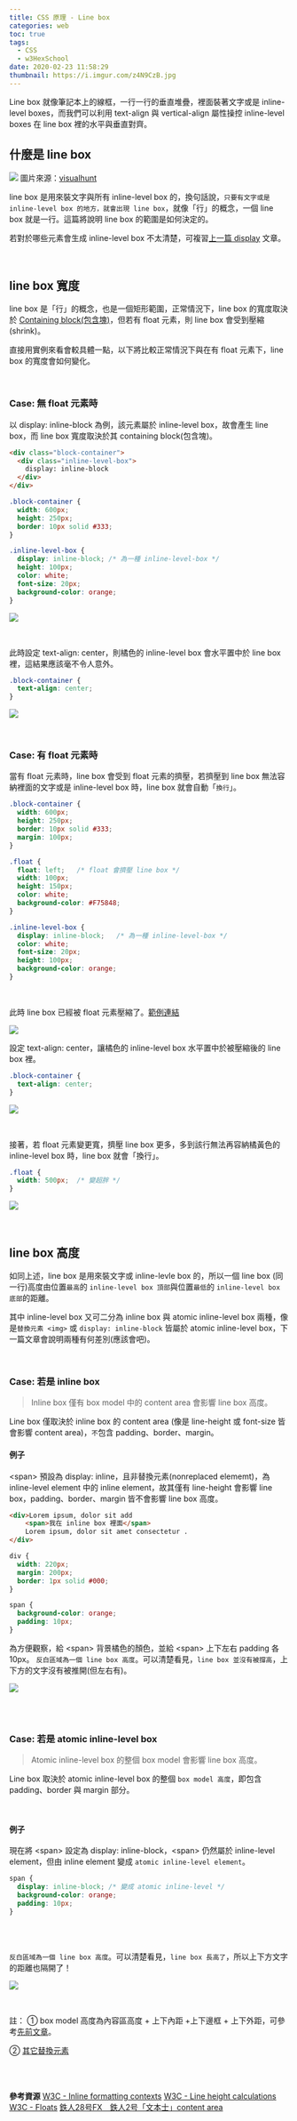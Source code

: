 ```yaml
---
title: CSS 原理 - Line box
categories: web
toc: true
tags: 
  - CSS
  - w3HexSchool
date: 2020-02-23 11:58:29
thumbnail: https://i.imgur.com/z4N9CzB.jpg
---
```


Line box 就像筆記本上的線框，一行一行的垂直堆疊，裡面裝著文字或是 inline-level boxes，而我們可以利用 text-align 與 vertical-align 屬性操控 inline-level boxes 在 line box 裡的水平與垂直對齊。

<!-- more -->

## 什麼是 line box 

![](./LineBox/notebook.jpg)
圖片來源：[visualhunt](https://visualhunt.com/photo2/1605/)

line box 是用來裝文字與所有 inline-level box 的，換句話說，`只要有文字或是 inline-level box 的地方，就會出現 line box`，就像「行」的概念，一個 line box 就是一行。這篇將說明 line box 的範圍是如何決定的。

若對於哪些元素會生成 inline-level box 不太清楚，可複習[上一篇 display](https://yachen168.github.io/article/dispaly.html#more) 文章。

<br>

## line box 寬度
line box 是「行」的概念，也是一個矩形範圍，正常情況下，line box 的寬度取決於 [Containing block(包含塊)](https://yachen168.github.io/article/Containing-block.html)，但若有 float 元素，則 line box 會受到壓縮(shrink)。

直接用實例來看會較具體一點，以下將比較正常情況下與在有 float 元素下，line box 的寬度會如何變化。

<br>

### Case: 無 float 元素時
以 display: inline-block 為例，該元素屬於 inline-level box，故會產生 line box，而 line box 寬度取決於其 containing block(包含塊)。

```html
<div class="block-container">
  <div class="inline-level-box">
    display: inline-block
  </div>
</div>

```
```css
.block-container {
  width: 600px;
  height: 250px;
  border: 10px solid #333;
}

.inline-level-box {
  display: inline-block; /* 為一種 inline-level-box */
  height: 100px;
  color: white;
  font-size: 20px;
  background-color: orange;
}
```

![](./LineBox/width-2.png)

<br>

此時設定 text-align: center，則橘色的 inline-level box 會水平置中於 line box 裡，這結果應該毫不令人意外。

```css
.block-container {
  text-align: center;
}
```
![](./LineBox/text-align-2.png)

<br>

### Case: 有 float 元素時

當有 float 元素時，line box 會受到 float 元素的擠壓，若擠壓到 line box 無法容納裡面的文字或是 inline-level box 時，line box 就會自動「`換行`」。

```css
.block-container {
  width: 600px;
  height: 250px;
  border: 10px solid #333;
  margin: 100px;
}

.float {
  float: left;   /* float 會擠壓 line box */
  width: 100px;
  height: 150px;
  color: white;
  background-color: #F75848;
}

.inline-level-box {
  display: inline-block;   /* 為一種 inline-level-box */
  color: white;
  font-size: 20px;
  height: 100px;
  background-color: orange;
}
```
<br>

此時 line box 已經被 float 元素壓縮了。[範例連結](https://codepen.io/yachen/pen/dyoOLWR?editors=1100)

![](./LineBox/float-1.png)


設定 text-align: center，讓橘色的 inline-level box 水平置中於被壓縮後的 line box 裡。
```css
.block-container {
  text-align: center;
}
```
![](./LineBox/float-2.png)

<br>

接著，若 float 元素變更寬，擠壓 line box 更多，多到該行無法再容納橘黃色的 inline-level box 時，line box 就會「換行」。
```css
.float {
  width: 500px;  /* 變超胖 */
}
```

![](./LineBox/float-4.png)


<br>

## line box 高度

如同上述，line box 是用來裝文字或 inline-levle box 的，所以一個 line box (同一行)高度由位置`最高`的 `inline-level box 頂部`與位置`最低`的 `inline-level box 底部`的距離。

其中 inline-level box 又可二分為 inline box 與 atomic inline-level box 兩種，像是`替換元素 <img>` 或 `display: inline-block` 皆屬於 atomic inline-level box，下一篇文章會說明兩種有何差別(應該會吧)。

<br>

### Case: 若是 inline box
> Inline box 僅有 box model 中的 content area 會影響 line box 高度。

Line box 僅取決於 inline box 的 content area (像是 line-height 或 font-size 皆會影響 content area)，`不`包含 padding、border、margin。

#### 例子

\<span> 預設為 display: inline，且非替換元素(nonreplaced elememt)，為 inline-level element 中的 inline element，故其僅有 line-height 會影響 line box，padding、border、margin 皆不會影響 line box 高度。

```html
<div>Lorem ipsum, dolor sit add
    <span>我在 inline box 裡面</span>
    Lorem ipsum, dolor sit amet consectetur .
</div>
```
```css
div {
  width: 220px;
  margin: 200px;
  border: 1px solid #000;
}

span {
  background-color: orange;
  padding: 10px;
}
```


為方便觀察，給 \<span> 背景橘色的顏色，並給 \<span> 上下左右 padding 各 10px。
`反白區域為一個 line box 高度`。可以清楚看見，`line box 並沒有被撐高`，上下方的文字沒有被推開(但左右有)。

![](./LineBox/inline-box.png)


<br></br>


### Case: 若是 atomic inline-level box
> Atomic inline-level box 的整個 box model 會影響 line box 高度。

Line box 取決於 atomic inline-level box 的整個 `box model 高度`，即包含 padding、border 與 margin 部分。
  
<br>

#### 例子

現在將 \<span> 設定為 display: inline-block，\<span> 仍然屬於 inline-level element，但由 inline element 變成 `atomic inline-level element`。

```css
span {
  display: inline-block; /* 變成 atomic inline-level */
  background-color: orange;
  padding: 10px;
}
```
<br></br>

`反白區域為一個 line box 高度`。可以清楚看見，`line box 長高了`，所以上下方文字的距離也隔開了！

![](./LineBox/atomic-box.png)



<br>

註：
① box model 高度為內容區高度 + 上下內距 +上下邊框 + 上下外距，可參考[先前文章](https://yachen168.github.io/article/box-model.html#more)。

② [其它替換元素](https://developer.mozilla.org/zh-TW/docs/Web/CSS/Replaced_element)





<br>
<br>




<b>參考資源</b>
[W3C - Inline formatting contexts](https://www.w3.org/TR/CSS21/visuren.html#inline-formatting)
[W3C - Line height calculations](https://www.w3.org/TR/CSS21/visudet.html#line-height)
[W3C - Floats](https://www.w3.org/TR/CSS2/visuren.html#floats)
[鉄人28号FX　鉄人2号「文本士」content area](https://ithelp.ithome.com.tw/articles/10216486)

